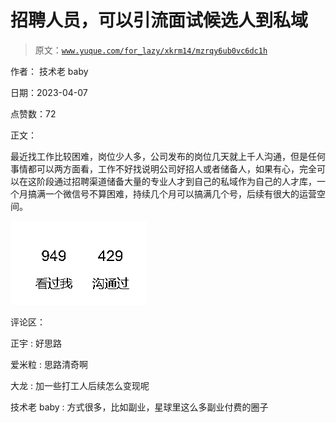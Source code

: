 # 招聘人员，可以引流面试候选人到私域

> 原文：[`www.yuque.com/for_lazy/xkrm14/mzrqy6ub0vc6dc1h`](https://www.yuque.com/for_lazy/xkrm14/mzrqy6ub0vc6dc1h)

作者： 技术老 baby

日期：2023-04-07

点赞数：72

正文：

最近找工作比较困难，岗位少人多，公司发布的岗位几天就上千人沟通，但是任何事情都可以两方面看，工作不好找说明公司好招人或者储备人，如果有心，完全可以在这阶段通过招聘渠道储备大量的专业人才到自己的私域作为自己的人才库，一个月搞满一个微信号不算困难，持续几个月可以搞满几个号，后续有很大的运营空间。

![](img/fcbb2834b04926bf0c014318f6bf1263.png)  

评论区：

正宇 : 好思路

爱米粒 : 思路清奇啊

大龙 : 加一些打工人后续怎么变现呢

技术老 baby : 方式很多，比如副业，星球里这么多副业付费的圈子



